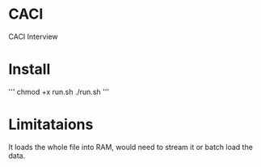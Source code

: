 # CACI
CACI Interview

# Install

'''
chmod +x run.sh
./run.sh
'''
# Limitataions

It loads the whole file into RAM, would need to stream it or batch load the data.

